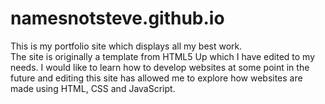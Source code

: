 # namesnotsteve.github.io
This is my portfolio site which displays all my best work.  
The site is originally a template from HTML5 Up which I have edited to my needs. I would like to learn how to develop websites at some point in the future and editing this site has allowed me to explore how websites are made using HTML, CSS and JavaScript. 
